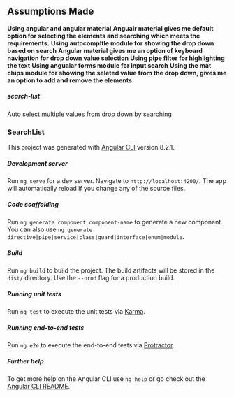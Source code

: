 
## Assumptions Made

**Using angular and angular material**
**Angualr material gives me default option for selecting the elements and searching which meets the requirements.**
**Using autocompltle module for showing the drop down based on search**
**Angular material gives me an option of keyboard navigation for drop down value selection**
**Using pipe filter  for highlighting the text**
**Using angualar forms module for input search**
**Using the mat chips module for showing the seleted value from the drop down, gives me an option to add and remove the elements**



##### search-list
Auto select multiple values from drop down by searching


### SearchList

This project was generated with [Angular CLI](https://github.com/angular/angular-cli) version 8.2.1.

##### Development server

Run `ng serve` for a dev server. Navigate to `http://localhost:4200/`. The app will automatically reload if you change any of the source files.

##### Code scaffolding

Run `ng generate component component-name` to generate a new component. You can also use `ng generate directive|pipe|service|class|guard|interface|enum|module`.

##### Build

Run `ng build` to build the project. The build artifacts will be stored in the `dist/` directory. Use the `--prod` flag for a production build.

##### Running unit tests

Run `ng test` to execute the unit tests via [Karma](https://karma-runner.github.io).

##### Running end-to-end tests

Run `ng e2e` to execute the end-to-end tests via [Protractor](http://www.protractortest.org/).

##### Further help

To get more help on the Angular CLI use `ng help` or go check out the [Angular CLI README](https://github.com/angular/angular-cli/blob/master/README.md).
